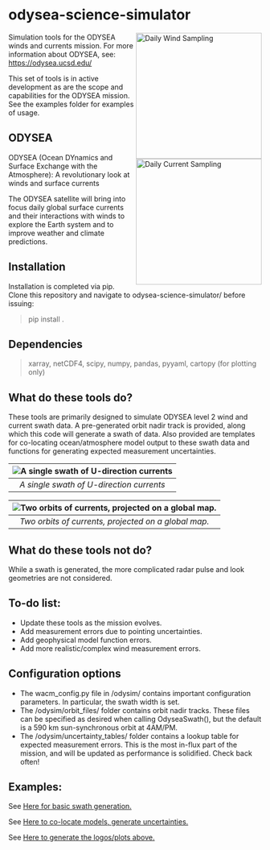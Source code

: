 # odysea-science-simulator



<img src="https://github.com/awineteer/odysea-science-simulator/blob/main/examples/winds_daily_globe.png" align="right"
     alt="Daily Wind Sampling" width="250" height="250">
     
<img src="https://github.com/awineteer/odysea-science-simulator/blob/main/examples/currents_daily_globe.png" align="right"
     alt="Daily Current Sampling" width="250" height="250">
     
Simulation tools for the ODYSEA winds and currents mission. For more information about ODYSEA, see: https://odysea.ucsd.edu/

This set of tools is in active development as are the scope and capabilities for the ODYSEA mission. See the examples folder for examples of usage.

## ODYSEA
ODYSEA (Ocean DYnamics and Surface Exchange with the Atmosphere):  A revolutionary look at winds and surface currents

The ODYSEA satellite will bring into focus daily global surface currents and their interactions with winds to explore the Earth system and to improve weather and climate predictions.

## Installation

Installation is completed via pip. Clone this repository and navigate to odysea-science-simulator/ before issuing:

>pip install .

## Dependencies

>xarray,
netCDF4,
scipy,
numpy,
pandas,
pyyaml,
cartopy (for plotting only)


## What do these tools do?

These tools are primarily designed to simulate ODYSEA level 2 wind and current swath data. A pre-generated orbit nadir track is provided, along which this code will generate a swath of data. Also provided are templates for co-locating ocean/atmosphere model output to these swath data and functions for generating expected measurement uncertainties.

| ![A single swath of U-direction currents](https://github.com/awineteer/odysea-science-simulator/blob/main/examples/swath_currents.png) | 
|:--:| 
| *A single swath of U-direction currents* |

| ![Two orbits of currents, projected on a global map.](https://github.com/awineteer/odysea-science-simulator/blob/main/examples/projected_2_orbits.png) | 
|:--:| 
| *Two orbits of currents, projected on a global map.* |

## What do these tools not do?

While a swath is generated, the more complicated radar pulse and look geometries are not considered.

## To-do list:

- Update these tools as the mission evolves.
- Add measurement errors due to pointing uncertainties. 
- Add geophysical model function errors.
- Add more realistic/complex wind measurement errors.

## Configuration options

- The wacm_config.py file in /odysim/ contains important configuration parameters. In particular, the swath width is set.
- The /odysim/orbit_files/ folder contains orbit nadir tracks. These files can be specified as desired when calling OdyseaSwath(), but the default is a 590 km sun-synchronous orbit at 4AM/PM.
- The /odysim/uncertainty_tables/ folder contains a lookup table for expected measurement errors. This is the most in-flux part of the mission, and will be updated as performance is solidified. Check back often!

## Examples:


See [Here for basic swath generation.](https://github.com/awineteer/odysea-science-simulator/blob/main/examples/colocating_models_and_uncertainties_to_odysea_orbital_swaths.ipynb)

See [Here to co-locate models, generate uncertainties.](https://github.com/awineteer/odysea-science-simulator/blob/main/examples/colocating_models_and_uncertainties_to_odysea_orbital_swaths.ipynb)

See [Here to generate the logos/plots above.](https://github.com/awineteer/odysea-science-simulator/blob/main/examples/make_globe_maps.ipynb)